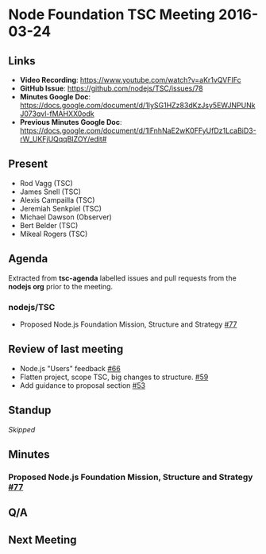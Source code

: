 # Node Foundation TSC Meeting 2016-03-24

## Links

* **Video Recording**: <https://www.youtube.com/watch?v=aKr1vQVFIFc>
* **GitHub Issue**: <https://github.com/nodejs/TSC/issues/78>
* **Minutes Google Doc**: <https://docs.google.com/document/d/1IySG1HZz83dKzJsy5EWJNPUNkJ073qvl-fMAHXX0odk>
* **Previous Minutes Google Doc**: <https://docs.google.com/document/d/1lFnhNaE2wK0FFyUfDz1LcaBiD3-rW_UKFjUQqqBIZOY/edit#>

## Present

* Rod Vagg (TSC)
* James Snell (TSC)
* Alexis Campailla (TSC)
* Jeremiah Senkpiel (TSC)
* Michael Dawson (Observer)
* Bert Belder (TSC)
* Mikeal Rogers (TSC)

## Agenda

Extracted from **tsc-agenda** labelled issues and pull requests from the **nodejs org** prior to the meeting.

### nodejs/TSC

* Proposed Node.js Foundation Mission, Structure and Strategy [#77](https://github.com/nodejs/TSC/pull/77)

## Review of last meeting

* Node.js "Users" feedback [#66](https://github.com/nodejs/TSC/issues/66)
* Flatten project, scope TSC, big changes to structure. [#59](https://github.com/nodejs/TSC/pull/59)
* Add guidance to proposal section [#53](https://github.com/nodejs/TSC/pull/53)

## Standup

_Skipped_

## Minutes

### Proposed Node.js Foundation Mission, Structure and Strategy [#77](https://github.com/nodejs/TSC/pull/77)

## Q/A

## Next Meeting
